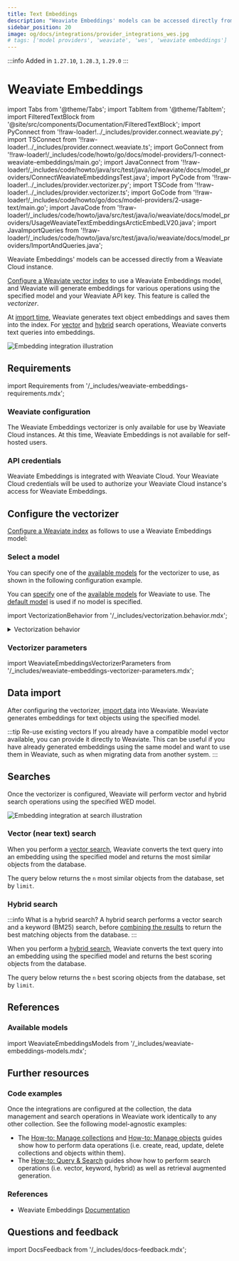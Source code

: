 ```yaml
---
title: Text Embeddings
description: "Weaviate Embeddings' models can be accessed directly from a Weaviate Cloud instance."
sidebar_position: 20
image: og/docs/integrations/provider_integrations_wes.jpg
# tags: ['model providers', 'weaviate', 'wes', 'weaviate embeddings']
---
```


:::info Added in `1.27.10`, `1.28.3`, `1.29.0`
:::

# Weaviate Embeddings

import Tabs from '@theme/Tabs';
import TabItem from '@theme/TabItem';
import FilteredTextBlock from '@site/src/components/Documentation/FilteredTextBlock';
import PyConnect from '!!raw-loader!../_includes/provider.connect.weaviate.py';
import TSConnect from '!!raw-loader!../_includes/provider.connect.weaviate.ts';
import GoConnect from '!!raw-loader!/_includes/code/howto/go/docs/model-providers/1-connect-weaviate-embeddings/main.go';
import JavaConnect from '!!raw-loader!/_includes/code/howto/java/src/test/java/io/weaviate/docs/model_providers/ConnectWeaviateEmbeddingsTest.java';
import PyCode from '!!raw-loader!../_includes/provider.vectorizer.py';
import TSCode from '!!raw-loader!../_includes/provider.vectorizer.ts';
import GoCode from '!!raw-loader!/_includes/code/howto/go/docs/model-providers/2-usage-text/main.go';
import JavaCode from '!!raw-loader!/_includes/code/howto/java/src/test/java/io/weaviate/docs/model_providers/UsageWeaviateTextEmbeddingsArcticEmbedLV20.java';
import JavaImportQueries from '!!raw-loader!/_includes/code/howto/java/src/test/java/io/weaviate/docs/model_providers/ImportAndQueries.java';

Weaviate Embeddings' models can be accessed directly from a Weaviate Cloud instance.

[Configure a Weaviate vector index](#configure-the-vectorizer) to use a Weaviate Embeddings model, and Weaviate will generate embeddings for various operations using the specified model and your Weaviate API key. This feature is called the *vectorizer*.

At [import time](#data-import), Weaviate generates text object embeddings and saves them into the index. For [vector](#vector-near-text-search) and [hybrid](#hybrid-search) search operations, Weaviate converts text queries into embeddings.

![Embedding integration illustration](../_includes/integration_wes_embedding.png)

## Requirements

import Requirements from '/_includes/weaviate-embeddings-requirements.mdx';

<Requirements />

### Weaviate configuration

The Weaviate Embeddings vectorizer is only available for use by Weaviate Cloud instances. At this time, Weaviate Embeddings is not available for self-hosted users.

### API credentials

Weaviate Embeddings is integrated with Weaviate Cloud. Your Weaviate Cloud credentials will be used to authorize your Weaviate Cloud instance's access for Weaviate Embeddings.

<Tabs className="code" groupId="languages">

 <TabItem value="py" label="Python">
    <FilteredTextBlock
      text={PyConnect}
      startMarker="# START WeaviateInstantiation"
      endMarker="# END WeaviateInstantiation"
      language="py"
    />
  </TabItem>

 <TabItem value="ts" label="JavaScript/TypeScript">
    <FilteredTextBlock
      text={TSConnect}
      startMarker="// START WeaviateInstantiation"
      endMarker="// END WeaviateInstantiation"
      language="ts"
    />
  </TabItem>

  <TabItem value="go" label="Go">
    <FilteredTextBlock
      text={GoConnect}
      startMarker="// START WeaviateInstantiation"
      endMarker="// END WeaviateInstantiation"
      language="goraw"
    />
  </TabItem>

  <TabItem value="java" label="Java">
    <FilteredTextBlock
      text={JavaConnect}
      startMarker="// START WeaviateInstantiation"
      endMarker="// END WeaviateInstantiation"
      language="javaraw"
    />
  </TabItem>

</Tabs>

## Configure the vectorizer

[Configure a Weaviate index](../../manage-collections/vector-config.mdx#specify-a-vectorizer) as follows to use a Weaviate Embeddings model:

<Tabs className="code" groupId="languages">
  <TabItem value="py" label="Python">
    <FilteredTextBlock
      text={PyCode}
      startMarker="# START BasicVectorizerWeaviate"
      endMarker="# END BasicVectorizerWeaviate"
      language="py"
    />
  </TabItem>

  <TabItem value="ts" label="JavaScript/TypeScript">
    <FilteredTextBlock
      text={TSCode}
      startMarker="// START BasicVectorizerWeaviate"
      endMarker="// END BasicVectorizerWeaviate"
      language="ts"
    />
  </TabItem>

  <TabItem value="go" label="Go">
    <FilteredTextBlock
      text={GoCode}
      startMarker="// START BasicVectorizerWeaviate"
      endMarker="// END BasicVectorizerWeaviate"
      language="goraw"
    />
  </TabItem>

  <TabItem value="java" label="Java">
    <FilteredTextBlock
      text={JavaCode}
      startMarker="// START BasicVectorizerWeaviate"
      endMarker="// END BasicVectorizerWeaviate"
      language="java"
    />
  </TabItem>

</Tabs>

### Select a model

You can specify one of the [available models](#available-models) for the vectorizer to use, as shown in the following configuration example.

<Tabs className="code" groupId="languages">
  <TabItem value="py" label="Python">
    <FilteredTextBlock
      text={PyCode}
      startMarker="# START VectorizerWeaviateCustomModel"
      endMarker="# END VectorizerWeaviateCustomModel"
      language="py"
    />
  </TabItem>

  <TabItem value="ts" label="JavaScript/TypeScript">
    <FilteredTextBlock
      text={TSCode}
      startMarker="// START VectorizerWeaviateCustomModel"
      endMarker="// END VectorizerWeaviateCustomModel"
      language="ts"
    />
  </TabItem>

  <TabItem value="go" label="Go">
    <FilteredTextBlock
      text={GoCode}
      startMarker="// START VectorizerWeaviateCustomModel"
      endMarker="// END VectorizerWeaviateCustomModel"
      language="goraw"
    />
  </TabItem>

  <TabItem value="java" label="Java">
    <FilteredTextBlock
      text={JavaCode}
      startMarker="// START VectorizerWeaviateCustomModel"
      endMarker="// END VectorizerWeaviateCustomModel"
      language="java"
    />
  </TabItem>

</Tabs>

You can [specify](#vectorizer-parameters) one of the [available models](#available-models) for Weaviate to use. The [default model](#available-models) is used if no model is specified.

import VectorizationBehavior from '/_includes/vectorization.behavior.mdx';

<details>
  <summary>Vectorization behavior</summary>

<VectorizationBehavior/>

</details>

### Vectorizer parameters

import WeaviateEmbeddingsVectorizerParameters from '/_includes/weaviate-embeddings-vectorizer-parameters.mdx';

<WeaviateEmbeddingsVectorizerParameters />

## Data import

After configuring the vectorizer, [import data](../../manage-objects/import.mdx) into Weaviate. Weaviate generates embeddings for text objects using the specified model.

<Tabs className="code" groupId="languages">

  <TabItem value="py" label="Python">
    <FilteredTextBlock
      text={PyCode}
      startMarker="# START BatchImportExample"
      endMarker="# END BatchImportExample"
      language="py"
    />
  </TabItem>

  <TabItem value="ts" label="JavaScript/TypeScript">
    <FilteredTextBlock
      text={TSCode}
      startMarker="// START BatchImportExample"
      endMarker="// END BatchImportExample"
      language="ts"
    />
  </TabItem>

  <TabItem value="go" label="Go">
    <FilteredTextBlock
      text={GoCode}
      startMarker="// START BatchImportExample"
      endMarker="// END BatchImportExample"
      language="goraw"
    />
  </TabItem>

  <TabItem value="java" label="Java">
    <FilteredTextBlock
      text={JavaImportQueries}
      startMarker="// START BatchImportExample"
      endMarker="// END BatchImportExample"
      language="java"
    />
  </TabItem>

</Tabs>

:::tip Re-use existing vectors
If you already have a compatible model vector available, you can provide it directly to Weaviate. This can be useful if you have already generated embeddings using the same model and want to use them in Weaviate, such as when migrating data from another system.
:::

## Searches

Once the vectorizer is configured, Weaviate will perform vector and hybrid search operations using the specified WED model.

![Embedding integration at search illustration](../_includes/integration_wes_embedding_search.png)

### Vector (near text) search

When you perform a [vector search](../../search/similarity.md#search-with-text), Weaviate converts the text query into an embedding using the specified model and returns the most similar objects from the database.

The query below returns the `n` most similar objects from the database, set by `limit`.

<Tabs className="code" groupId="languages">

  <TabItem value="py" label="Python">
    <FilteredTextBlock
      text={PyCode}
      startMarker="# START NearTextExample"
      endMarker="# END NearTextExample"
      language="py"
    />
  </TabItem>

  <TabItem value="ts" label="JavaScript/TypeScript">
    <FilteredTextBlock
      text={TSCode}
      startMarker="// START NearTextExample"
      endMarker="// END NearTextExample"
      language="ts"
    />
  </TabItem>

 <TabItem value="go" label="Go">
    <FilteredTextBlock
      text={GoCode}
      startMarker="// START NearTextExample"
      endMarker="// END NearTextExample"
      language="goraw"
    />
  </TabItem>

  <TabItem value="java" label="Java">
    <FilteredTextBlock
      text={JavaImportQueries}
      startMarker="// START NearTextExample"
      endMarker="// END NearTextExample"
      language="java"
    />
  </TabItem>

</Tabs>

### Hybrid search

:::info What is a hybrid search?
A hybrid search performs a vector search and a keyword (BM25) search, before [combining the results](../../search/hybrid.md) to return the best matching objects from the database.
:::

When you perform a [hybrid search](../../search/hybrid.md), Weaviate converts the text query into an embedding using the specified model and returns the best scoring objects from the database.

The query below returns the `n` best scoring objects from the database, set by `limit`.

<Tabs className="code" groupId="languages">

 <TabItem value="py" label="Python">
    <FilteredTextBlock
      text={PyCode}
      startMarker="# START HybridExample"
      endMarker="# END HybridExample"
      language="py"
    />
  </TabItem>

 <TabItem value="ts" label="JavaScript/TypeScript">
    <FilteredTextBlock
      text={TSCode}
      startMarker="// START HybridExample"
      endMarker="// END HybridExample"
      language="ts"
    />
  </TabItem>

 <TabItem value="go" label="Go">
    <FilteredTextBlock
      text={GoCode}
      startMarker="// START HybridExample"
      endMarker="// END HybridExample"
      language="goraw"
    />
  </TabItem>

  <TabItem value="java" label="Java">
    <FilteredTextBlock
      text={JavaImportQueries}
      startMarker="// START HybridExample"
      endMarker="// END HybridExample"
      language="java"
    />
  </TabItem>
</Tabs>

## References

### Available models

import WeaviateEmbeddingsModels from '/_includes/weaviate-embeddings-models.mdx';

<WeaviateEmbeddingsModels />

## Further resources

### Code examples

Once the integrations are configured at the collection, the data management and search operations in Weaviate work identically to any other collection. See the following model-agnostic examples:

- The [How-to: Manage collections](../../manage-collections/index.mdx) and [How-to: Manage objects](../../manage-objects/index.mdx) guides show how to perform data operations (i.e. create, read, update, delete collections and objects within them).
- The [How-to: Query & Search](../../search/index.mdx) guides show how to perform search operations (i.e. vector, keyword, hybrid) as well as retrieval augmented generation.

### References

- Weaviate Embeddings [Documentation](/cloud/embeddings)

## Questions and feedback

import DocsFeedback from '/_includes/docs-feedback.mdx';

<DocsFeedback/>
